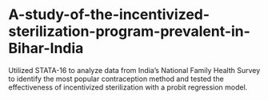 # A-study-of-the-incentivized-sterilization-program-prevalent-in-Bihar-India
Utilized STATA-16 to analyze data from India’s National Family Health Survey to identify the most popular contraception method and tested the effectiveness of incentivized sterilization with a probit regression model.
